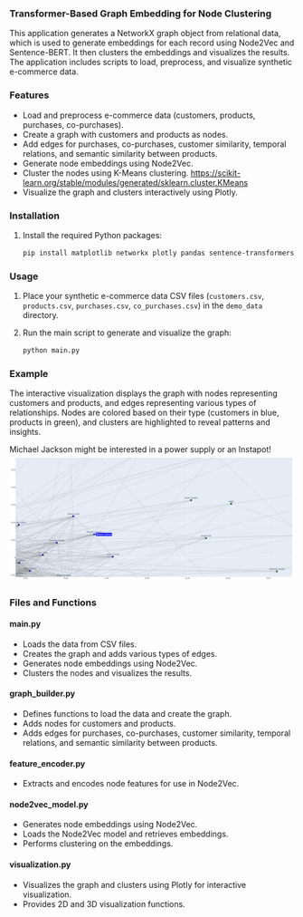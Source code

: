 ### Transformer-Based Graph Embedding for Node Clustering

This application generates a NetworkX graph object from relational data, which is used to generate embeddings for each record using Node2Vec and Sentence-BERT. It then clusters the embeddings and visualizes the results. The application includes scripts to load, preprocess, and visualize synthetic e-commerce data.

### Features

- Load and preprocess e-commerce data (customers, products, purchases, co-purchases).
- Create a graph with customers and products as nodes.
- Add edges for purchases, co-purchases, customer similarity, temporal relations, and semantic similarity between products.
- Generate node embeddings using Node2Vec.
- Cluster the nodes using K-Means clustering. https://scikit-learn.org/stable/modules/generated/sklearn.cluster.KMeans
- Visualize the graph and clusters interactively using Plotly.

### Installation

1. Install the required Python packages:
    ```sh
    pip install matplotlib networkx plotly pandas sentence-transformers numpy node2vec gensim scikit-learn
    ```

### Usage

1. Place your synthetic e-commerce data CSV files (`customers.csv`, `products.csv`, `purchases.csv`, `co_purchases.csv`) in the `demo_data` directory.

2. Run the main script to generate and visualize the graph:
    ```sh
    python main.py
    ```

### Example

The interactive visualization displays the graph with nodes representing customers and products, and edges representing various types of relationships. Nodes are colored based on their type (customers in blue, products in green), and clusters are highlighted to reveal patterns and insights.

Michael Jackson might be interested in a power supply or an Instapot! 
![Alt text](viz-example.png)

### Files and Functions

#### main.py

- Loads the data from CSV files.
- Creates the graph and adds various types of edges.
- Generates node embeddings using Node2Vec.
- Clusters the nodes and visualizes the results.

#### graph_builder.py

- Defines functions to load the data and create the graph.
- Adds nodes for customers and products.
- Adds edges for purchases, co-purchases, customer similarity, temporal relations, and semantic similarity between products.

#### feature_encoder.py

- Extracts and encodes node features for use in Node2Vec.

#### node2vec_model.py

- Generates node embeddings using Node2Vec.
- Loads the Node2Vec model and retrieves embeddings.
- Performs clustering on the embeddings.

#### visualization.py

- Visualizes the graph and clusters using Plotly for interactive visualization.
- Provides 2D and 3D visualization functions.
